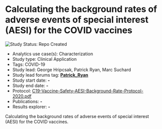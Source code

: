 Calculating the background rates of adverse events of special interest (AESI) for the COVID vaccines
=============

<img src="https://img.shields.io/badge/Study%20Status-Repo%20Created-lightgray.svg" alt="Study Status: Repo Created">

- Analytics use case(s): Characterization
- Study type: Clinical Application
- Tags: COVID-19
- Study lead: George Hripcsak, Patrick Ryan, Marc Suchard
- Study lead forums tag: **[Patrick_Ryan](https://forums.ohdsi.org/u/[Patrick_Ryan])**
- Study start date: **-**
- Study end date: **-**
- Protocol: [C19-Vaccine-Safety-AESI-Background-Rate-Protocol-2020.pdf](https://www.bestinitiative.org/wp-content/uploads/2021/01/C19-Vaccine-Safety-AESI-Background-Rate-Protocol-2020.pdf)
- Publications: **-**
- Results explorer: **-**


Calculating the background rates of adverse events of special interest (AESI) for the COVID vaccines.
